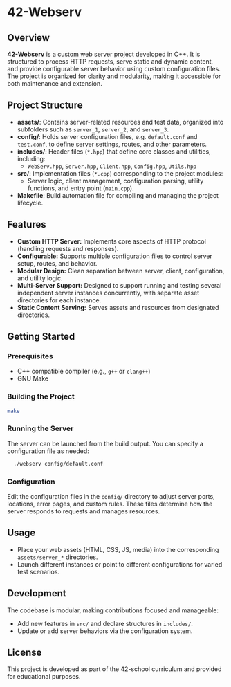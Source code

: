 # 42-Webserv

## Overview

**42-Webserv** is a custom web server project developed in C++. It is structured to process HTTP requests, serve static and dynamic content, and provide configurable server behavior using custom configuration files. The project is organized for clarity and modularity, making it accessible for both maintenance and extension.

## Project Structure

- **assets/**: Contains server-related resources and test data, organized into subfolders such as `server_1`, `server_2`, and `server_3`.
- **config/**: Holds server configuration files, e.g. `default.conf` and `test.conf`, to define server settings, routes, and other parameters.
- **includes/**: Header files (`*.hpp`) that define core classes and utilities, including:
    - `WebServ.hpp`, `Server.hpp`, `Client.hpp`, `Config.hpp`, `Utils.hpp`
- **src/**: Implementation files (`*.cpp`) corresponding to the project modules:
    - Server logic, client management, configuration parsing, utility functions, and entry point (`main.cpp`).
- **Makefile**: Build automation file for compiling and managing the project lifecycle.

## Features

- **Custom HTTP Server:** Implements core aspects of HTTP protocol (handling requests and responses).
- **Configurable:** Supports multiple configuration files to control server setup, routes, and behavior.
- **Modular Design:** Clean separation between server, client, configuration, and utility logic.
- **Multi-Server Support:** Designed to support running and testing several independent server instances concurrently, with separate asset directories for each instance.
- **Static Content Serving:** Serves assets and resources from designated directories.

## Getting Started

### Prerequisites

- C++ compatible compiler (e.g., `g++` or `clang++`)
- GNU Make

### Building the Project

```bash
make
```

### Running the Server

The server can be launched from the build output. You can specify a configuration file as needed:
```bash
  ./webserv config/default.conf
```


### Configuration

Edit the configuration files in the `config/` directory to adjust server ports, locations, error pages, and custom rules. These files determine how the server responds to requests and manages resources.

## Usage

- Place your web assets (HTML, CSS, JS, media) into the corresponding `assets/server_*` directories.
- Launch different instances or point to different configurations for varied test scenarios.

## Development

The codebase is modular, making contributions focused and manageable:
- Add new features in `src/` and declare structures in `includes/`.
- Update or add server behaviors via the configuration system.

## License

This project is developed as part of the 42-school curriculum and provided for educational purposes.
